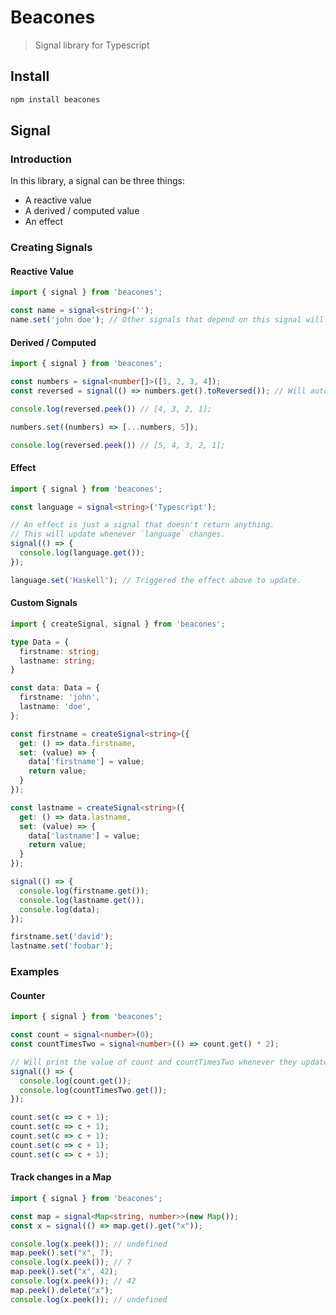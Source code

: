 # Beacones
> Signal library for Typescript


## Install
```bash
npm install beacones
```


## Signal

### Introduction
In this library, a signal can be three things:  
- A reactive value
- A derived / computed value
- An effect

### Creating Signals
#### Reactive Value
```typescript
import { signal } from 'beacones';

const name = signal<string>('');
name.set('john doe'); // Other signals that depend on this signal will be notified of this update.
```

#### Derived / Computed
```typescript
import { signal } from 'beacones';

const numbers = signal<number[]>([1, 2, 3, 4]);
const reversed = signal(() => numbers.get().toReversed()); // Will automatically update when `numbers` changes.

console.log(reversed.peek()) // [4, 3, 2, 1];

numbers.set((numbers) => [...numbers, 5]);

console.log(reversed.peek()) // [5, 4, 3, 2, 1];
```

#### Effect
```typescript
import { signal } from 'beacones';

const language = signal<string>('Typescript');

// An effect is just a signal that doesn't return anything.
// This will update whenever `language` changes.
signal(() => {
  console.log(language.get());
});

language.set('Haskell'); // Triggered the effect above to update.
```

#### Custom Signals
```typescript
import { createSignal, signal } from 'beacones';

type Data = {
  firstname: string;
  lastname: string;
}

const data: Data = {
  firstname: 'john',
  lastname: 'doe',
};

const firstname = createSignal<string>({
  get: () => data.firstname,
  set: (value) => {
    data['firstname'] = value;
    return value;
  } 
});

const lastname = createSignal<string>({
  get: () => data.lastname,
  set: (value) => {
    data['lastname'] = value;
    return value;
  } 
});

signal(() => {
  console.log(firstname.get());
  console.log(lastname.get());
  console.log(data);
});

firstname.set('david');
lastname.set('foobar');
```

### Examples

#### Counter
```typescript
import { signal } from 'beacones';

const count = signal<number>(0);
const countTimesTwo = signal<number>(() => count.get() * 2);

// Will print the value of count and countTimesTwo whenever they update
signal(() => {
  console.log(count.get());
  console.log(countTimesTwo.get());
});

count.set(c => c + 1);
count.set(c => c + 1);
count.set(c => c + 1);
count.set(c => c + 1);
count.set(c => c + 1);
```

#### Track changes in a Map
```typescript
import { signal } from 'beacones';

const map = signal<Map<string, number>>(new Map());
const x = signal(() => map.get().get("x"));

console.log(x.peek()); // undefined
map.peek().set("x", 7);
console.log(x.peek()); // 7
map.peek().set("x", 42);
console.log(x.peek()); // 42
map.peek().delete("x");
console.log(x.peek()); // undefined
```
